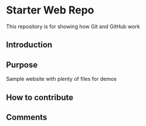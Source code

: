 # Starter Web Repo

This repository is for showing how Git and GitHub work

## Introduction

## Purpose

Sample website with plenty of files for demos

## How to contribute

## Comments


